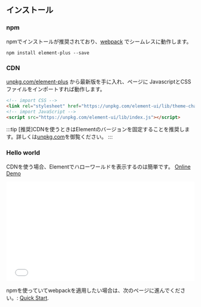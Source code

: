 ## インストール

### npm
npmでインストールが推奨されており、[webpack](https://webpack.js.org/) でシームレスに動作します。

```shell
npm install element-plus --save
```

### CDN

[unpkg.com/element-plus](https://unpkg.com/element-plus/) から最新版を手に入れ、ページに JavascriptとCSSファイルをインポートすれば動作します。

```html
<!-- import CSS -->
<link rel="stylesheet" href="https://unpkg.com/element-ui/lib/theme-chalk/index.css">
<!-- import JavaScript -->
<script src="https://unpkg.com/element-ui/lib/index.js"></script>
```

:::tip
[推奨]CDNを使うときはElementのバージョンを固定することを推奨します。詳しくは[unpkg.com](https://unpkg.com)を御覧ください。
:::

### Hello world
CDNを使う場合、Elementでハローワールドを表示するのは簡単です。 [Online Demo](https://codepen.io/ziyoung/pen/rRKYpd)

<iframe height="265" style="width: 100%;" scrolling="no" title="Element demo" src="//codepen.io/ziyoung/embed/rRKYpd/?height=265&theme-id=light&default-tab=html" frameborder="no" allowtransparency="true" allowfullscreen="true">
  See the Pen <a href='https://codepen.io/ziyoung/pen/rRKYpd/'>Element demo</a> by hetech
  (<a href='https://codepen.io/ziyoung'>@ziyoung</a>) on <a href='https://codepen.io'>CodePen</a>.
</iframe>

npmを使っていてwebpackを適用したい場合は、次のページに進んでください。: [Quick Start](/#/jp/component/quickstart).
